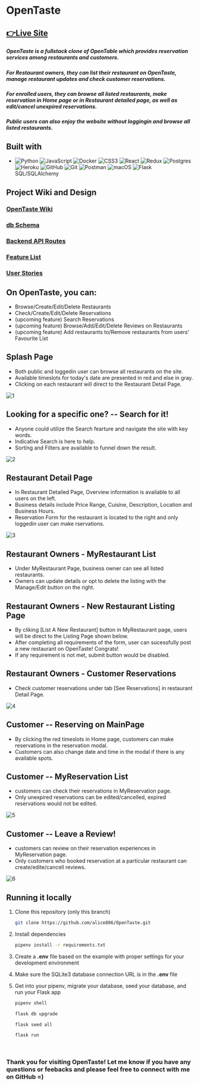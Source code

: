# OpenTaste

## [👉Live Site](https://opentaste.herokuapp.com/)
##### OpenTaste is a fullstack clone of OpenTable which provides reservation services among restaurants and customers. 
##### For Restaurant owners, they can list their restaurant on OpenTaste, manage restaurant updates and check customer reservations. 
##### For enrolled users, they can browse all listed restaurants, make reservation in Home page or in Restaurant detailed page, as well as edit/cancel unexpired reservations.
##### Public users can also enjoy the website without loggingin and browse all listed restaurants. 

## Built with
* ![Python](https://img.shields.io/badge/python-3670A0?style=for-the-badge&logo=python&logoColor=ffdd54)
 ![JavaScript](https://img.shields.io/badge/javascript-%23323330.svg?style=for-the-badge&logo=javascript&logoColor=%23F7DF1E)
 ![Docker](https://img.shields.io/badge/docker-%230db7ed.svg?style=for-the-badge&logo=docker&logoColor=white)
 ![CSS3](https://img.shields.io/badge/css3-%231572B6.svg?style=for-the-badge&logo=css3&logoColor=white)
 ![React](https://img.shields.io/badge/react-%2320232a.svg?style=for-the-badge&logo=react&logoColor=%2361DAFB)
  ![Redux](https://img.shields.io/badge/redux-%23593d88.svg?style=for-the-badge&logo=redux&logoColor=white)
 ![Postgres](https://img.shields.io/badge/postgres-%23316192.svg?style=for-the-badge&logo=postgresql&logoColor=white)
 ![Heroku](https://img.shields.io/badge/heroku-%23430098.svg?style=for-the-badge&logo=heroku&logoColor=white)
  ![GitHub](https://img.shields.io/badge/github-%23121011.svg?style=for-the-badge&logo=github&logoColor=white)
 ![Git](https://img.shields.io/badge/git-%23F05033.svg?style=for-the-badge&logo=git&logoColor=white)
 ![Postman](https://img.shields.io/badge/Postman-FF6C37?style=for-the-badge&logo=postman&logoColor=white)
 ![macOS](https://img.shields.io/badge/mac%20os-000000?style=for-the-badge&logo=macos&logoColor=F0F0F0)
 ![Flask](https://img.shields.io/badge/flask-%23000.svg?style=for-the-badge&logo=flask&logoColor=white) 
 SQL/SQLAlchemy
 
## Project Wiki and Design
### [OpenTaste Wiki](https://github.com/alice886/OpenTaste/wiki)
### [db Schema](https://github.com/alice886/OpenTaste/wiki/DB-Schema)
### [Backend API Routes](https://github.com/alice886/OpenTaste/wiki/Backend-API-Routes)
### [Feature List](https://github.com/alice886/OpenTaste/wiki/Features-List)
### [User Stories](https://github.com/alice886/OpenTaste/wiki/User-Stories)


## On OpenTaste, you can:
* Browse/Create/Edit/Delete Restaurants
* Check/Create/Edit/Delete Reservations
* (upcoming feature) Search Reservations
* (upcoming feature) Browse/Add/Edit/Delete Reviews on Restaurants
* (upcoming feature) Add restaurants to/Remove restaurants from users' Favourite List

## Splash Page
* Both public and loggedin user can browse all restaurants on the site.
* Available timeslots for today's date are presented in red and else in gray.
* Clicking on each restaurant will direct to the Restaurant Detail Page.
<!-- ![Screen Shot 2022-09-22 at 2 45 44 PM](https://user-images.githubusercontent.com/93701088/191857227-f68b433d-1519-452a-affc-b4074b6a40be.png)
![Screen Shot 2022-09-22 at 2 48 12 PM](https://user-images.githubusercontent.com/93701088/191857483-ff5333ed-f22d-471d-baa8-162240b21f78.png) -->
![1](./readmegif/mainpage.gif)


## Looking for a specific one? -- Search for it!
* Anyone could utilize the Search fearture and navigate the site with key words.
* Indicative Search is here to help.
* Sorting and Filters are available to funnel down the result.
<!-- ![Screen Shot 2022-10-20 at 2 43 37 PM](https://user-images.githubusercontent.com/93701088/197064782-b64dc225-13cd-4d26-a6cf-6b6979c0b468.png)
![Screen Shot 2022-10-17 at 1 42 02 PM](https://user-images.githubusercontent.com/93701088/196279589-f7b35499-7e27-4db2-9897-06c5f74d7346.png) -->
![2](./readmegif/search.gif)


## Restaurant Detail Page
* In Restaurant Detailed Page, Overview information is available to all users on the left.
* Business details include Price Range, Cuisine, Description, Location and Business Hours.
* Reservation Form for the restaurant is located to the right and only loggedin user can make rservations.
<!-- ![Screen Shot 2022-10-17 at 1 37 50 PM](https://user-images.githubusercontent.com/93701088/196278475-0becc465-3305-4c88-a91a-577ec2ace0c6.png)
![Screen Shot 2022-10-17 at 1 38 06 PM](https://user-images.githubusercontent.com/93701088/196278491-3e0159ef-6206-4502-b8ea-f47534a49b02.png) -->
![3](./readmegif/restaurant-details.gif)




## Restaurant Owners - MyRestaurant List
* Under MyRestaurant Page, business owner can see all listed restaurants.
* Owners can update details or opt to delete the listing with the Manage/Edit button on the right.
<!-- ![Screen Shot 2022-09-11 at 4 59 25 PM](https://user-images.githubusercontent.com/93701088/189554592-003e356a-c345-4159-a396-9c02efb5cfe0.png) -->

## Restaurant Owners - New Restaurant Listing Page
* By cliking [List A New Restaurant] button in MyRestaurant page, users will be direct to the Listing Page shown below.
* After completing all requirements of the form, user can sucessfully post a new restaurant on OpenTaste! Congrats!
* If any requirement is not met, submit button would be disabled.
<!-- ![Screen Shot 2022-09-11 at 5 00 16 PM](https://user-images.githubusercontent.com/93701088/189554632-1f6cf396-6912-4635-a22b-db957c5268b0.png) -->

## Restaurant Owners - Customer Reservations
* Check customer reservations under tab [See Reservations] in restaurant Detail Page.
<!-- ![Screen Shot 2022-09-11 at 5 02 54 PM](https://user-images.githubusercontent.com/93701088/189554720-9f9822fd-bbef-4836-b9bc-3d2f581955b8.png) -->
![4](./readmegif/restaurant.gif)

## Customer -- Reserving on MainPage
* By clicking the red timeslots in Home page, customers can make reservations in the reservation modal.
* Customers can also change date and time in the modal if there is any available spots.
<!-- ![Screen Shot 2022-09-11 at 5 04 21 PM](https://user-images.githubusercontent.com/93701088/189554808-7866b4e4-95a9-4e3b-8a56-84e1a001aa82.png) -->

## Customer -- MyReservation List
* customers can check their reservations in MyReservation page.
* Only unexpired reservations can be edited/cancelled, expired reservations would not be edited.
<!-- ![Screen Shot 2022-10-17 at 1 39 03 PM](https://user-images.githubusercontent.com/93701088/196278674-f5b834ca-f86e-4254-a2fe-f5cbe6354cac.png) -->
![5](./readmegif/reservation.gif)

## Customer -- Leave a Review!
* customers can review on their reservation experiences in MyReservation page.
* Only customers who booked reservation at a particular restaurant can create/edite/cancell reviews.
<!-- ![Screen Shot 2022-10-17 at 1 39 39 PM](https://user-images.githubusercontent.com/93701088/196278941-8a3fea81-00f1-4d11-adc0-af0dbefe0ed9.png) -->
![6](./readmegif/review.gif)


## Running it locally
1. Clone this repository (only this branch)

   ```bash
   git clone https://github.com/alice886/OpenTaste.git
   ```

2. Install dependencies

      ```bash
      pipenv install -r requirements.txt
      ```

3. Create a **.env** file based on the example with proper settings for your
   development environment
4. Make sure the SQLite3 database connection URL is in the **.env** file

5. Get into your pipenv, migrate your database, seed your database, and run your Flask app

   ```bash
   pipenv shell
   ```

   ```bash
   flask db upgrade
   ```

   ```bash
   flask seed all
   ```

   ```bash
   flask run
   ```

<br>


### Thank you for visiting OpenTaste! Let me know if you have any questions or feebacks and please feel free to connect with me on GitHub =)
